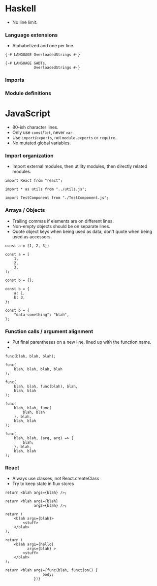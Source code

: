 # Haskell

 - No line limit.

### Language extensions

 - Alphabetized and one per line.

```
{-# LANGUAGE OverloadedStrings #-}
```

```
{-# LANGUAGE GADTs,
             OverloadedStrings #-}
```

### Imports

### Module definitions

# JavaScript

 - 80-ish character lines.
 - Only use `const`/`let`, never `var`.
 - Use `import`/`exports`, not `module.exports` or `require`.
 - No mutated global variables.

### Import organization

 - Import external modules, then utility modules, then directly related modules.

```
import React from "react";

import * as utils from "../utils.js";

import TestComponent from "./TestComponent.js";
```

### Arrays / Objects

 - Trailing commas if elements are on different lines.
 - Non-empty objects should be on separate lines.
 - Quote object keys when being used as data, don't quote when being used as
   accessors.

```
const a = [1, 2, 3];
```

```
const a = [
    1,
    2,
    3,
];
```

```
const b = {};
```

```
const b = {
    a: 1,
    b: 3,
};
```

```
const b = {
    "data-something": "blah",
};
```

### Function calls / argument alignment

 - Put final parentheses on a new line, lined up with the function name.
 - 

```
func(blah, blah, blah);
```

```
func(
    blah, blah, blah, blah
);
```

```
func(
    blah, blah, func(blah), blah,
    blah, blah
);
```

```
func(
    blah, blah, func(
        blah, blah
    ), blah,
    blah, blah
);
```

```
func(
    blah, blah, (arg, arg) => {
        blah;
    }, blah,
    blah, blah
);
```

### React

 - Always use classes, not React.createClass
 - Try to keep state in flux stores

```
return <blah args={blah} />;
```

```
return <blah arg1={blah}
             arg2={blah} />;
```

```
return (
    <blah args={blah}>
        <stuff>
    </blah>
);
```

```
return (
    <blah arg1={hello}
          args={blah} >
        <stuff>
    </blah>
);
```

```
return <blah arg1={func(blah, function() {
                 body;
             })}
```

